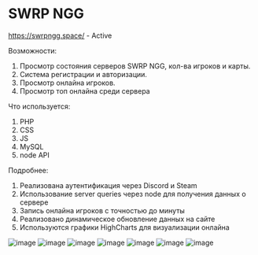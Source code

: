 # SWRP NGG
https://swrpngg.space/ - Active

Возможности:
1) Просмотр состояния серверов SWRP NGG, кол-ва игроков и карты.
2) Система регистрации и авторизации.
3) Просмотр онлайна игроков.
4) Просмотр топ онлайна среди сервера

Что используется:
1) PHP
2) CSS
3) JS
4) MySQL
5) node API

Подробнее:
1) Реализована аутентификация через Discord и Steam
2) Использование server queries через node для получения данных о сервере
3) Запись онлайна игроков с точностью до минуты
4) Реализовано динамическое обновление данных на сайте
5) Используются графики HighCharts для визуализации онлайна

![image](https://user-images.githubusercontent.com/85961114/153407714-f9d04c2c-f13e-4582-a3a0-8f8294f8cb37.png)
![image](https://user-images.githubusercontent.com/85961114/153408025-93fc9dc1-9638-483e-9fb4-b6b9478951c2.png)
![image](https://user-images.githubusercontent.com/85961114/158866970-16c209f0-61fd-494d-b010-fc9c0fa167b1.png)
![image](https://user-images.githubusercontent.com/85961114/158866700-5b24fc98-a8f7-4ada-aa3a-8305a9861342.png)
![image](https://user-images.githubusercontent.com/85961114/158866848-9ff3ff4f-5c9e-43e1-83da-3458145d9394.png)
![image](https://user-images.githubusercontent.com/85961114/151601979-dd56ca42-af78-46e9-89d0-e7140360fcf9.png)
![image](https://user-images.githubusercontent.com/85961114/153407852-4b8fd3f5-27c4-44a1-8a80-4988afbe191a.png)

